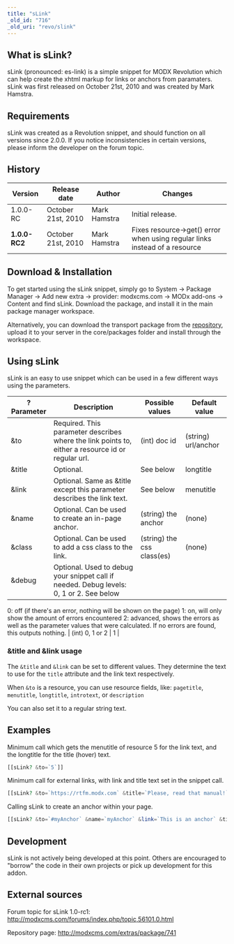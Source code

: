 ```yaml
---
title: "sLink"
_old_id: "716"
_old_uri: "revo/slink"
---
```


## What is sLink?

sLink (pronounced: es-link) is a simple snippet for MODX Revolution which can help create the xhtml markup for links or anchors from paramaters. sLink was first released on October 21st, 2010 and was created by Mark Hamstra.

## Requirements

sLink was created as a Revolution snippet, and should function on all versions since 2.0.0. If you notice inconsistencies in certain versions, please inform the developer on the forum topic.

## History

| Version       | Release date       | Author       | Changes                                                                    |
| ------------- | ------------------ | ------------ | -------------------------------------------------------------------------- |
| 1.0.0-RC      | October 21st, 2010 | Mark Hamstra | Initial release.                                                           |
| **1.0.0-RC2** | October 21st, 2010 | Mark Hamstra | Fixes resource->get() error when using regular links instead of a resource |

## Download & Installation

To get started using the sLink snippet, simply go to System -> Package Manager -> Add new extra -> provider: modxcms.com -> MODx add-ons -> Content and find sLink. Download the package, and install it in the main package manager workspace.

Alternatively, you can download the transport package from the [repository](http://modxcms.com/extras/package/741), upload it to your server in the core/packages folder and install through the workspace.

## Using sLink

sLink is an easy to use snippet which can be used in a few different ways using the parameters.

| ?Parameter | Description                                                                                       | Possible values            | Default value       |
| ---------- | ------------------------------------------------------------------------------------------------- | -------------------------- | ------------------- |
| &to        | Required. This parameter describes where the link points to, either a resource id or regular url. | (int) doc id               | (string) url/anchor |  |
| &title     | Optional.                                                                                         | See below                  | longtitle           |
| &link      | Optional. Same as &title except this parameter describes the link text.                           | See below                  | menutitle           |
| &name      | Optional. Can be used to create an in-page anchor.                                                | (string) the anchor        | (none)              |
| &class     | Optional. Can be used to add a css class to the link.                                             | (string) the css class(es) | (none)              |
| &debug     | Optional. Used to debug your snippet call if needed. Debug levels: 0, 1 or 2. See below           |
0: off (if there's an error, nothing will be shown on the page)
1: on, will only show the amount of errors encountered
2: advanced, shows the errors as well as the parameter values that were calculated. If no errors are found, this outputs nothing. | (int) 0, 1 or 2 | 1 |

### &title and &link usage

The `&title` and `&link` can be set to different values. They determine the text to use for the `title` attribute and the link text respectively.

When `&to` is a resource, you can use resource fields, like: `pagetitle`, `menutitle`, `longtitle`, `introtext`, or `description`

You can also set it to a regular string text.

## Examples

Minimum call which gets the menutitle of resource 5 for the link text, and the longtitle for the title (hover) text.

``` php
[[sLink? &to=`5`]]
```

Minimum call for external links, with link and title text set in the snippet call.

``` php
[[sLink? &to=`https://rtfm.modx.com` &title=`Please, read that manual!` &link=`RTFM`]]
```

Calling sLink to create an anchor within your page.

``` php
[[sLink? &to=`#myAnchor` &name=`myAnchor` &link=`This is an anchor` &title=`Clicking me focuses your screen`]]
```

## Development

sLink is not actively being developed at this point. Others are encouraged to "borrow" the code in their own projects or pick up development for this addon.

## External sources

Forum topic for sLink 1.0-rc1: <http://modxcms.com/forums/index.php/topic,56101.0.html>

Repository page: <http://modxcms.com/extras/package/741>
